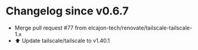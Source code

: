 # Changelog since v0.6.7
- Merge pull request #77 from elcajon-tech/renovate/tailscale-tailscale-1.x 
- ⬆️ Update tailscale/tailscale to v1.40.1 
